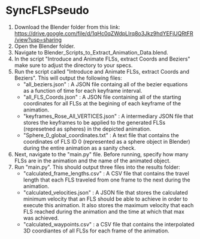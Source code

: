 # SyncFLSPseudo

1. Download the Blender folder from this link: https://drive.google.com/file/d/1qHc0qZWdpLIrq8o3Jkz9hdYEFjUQRtFR/view?usp=sharing
2. Open the Blender folder.
3. Navigate to Blender_Scripts_to_Extract_Animation_Data.blend.
4. In the script "Introduce and Animate FLSs, extract Coords and Beziers" make sure to adjust the directory to your specs.
5. Run the script called "Introduce and Animate FLSs, extract Coords and Beziers".
   This will output the following files:
   - "all_beziers.json" : A JSON file containg all of the bezier equations as a function of time for each keyframe interval.
   - "all_FLS_Coords.json" : A JSON file containing all of the starting coordinates for all FLSs at the begining of each keyframe of the animation.
   - "keyframes_Rose_All_VERTICES.json" : A intermediary JSON file that stores the keyframes to be applied to the generated FLSs (represetned as spheres) in the depicted animation.
   - "Sphere_0_global_coordinates.txt" : A text file that contains the coordinates of FLS ID 0 (represented as a sphere object in Blender) during the entire animation as a sanity check.
6. Next, navigate to the "main.py" file. Before running, specify how many FLSs are in the animation and the name of the animated object. 
7. Run "main.py".
   This should output three files into the results folder:
   - "calculated_frame_lengths.csv" : A CSV file that contains the travel length that each FLS traveled from one frame to the next during the animation.
   - "calculated_velocities.json" : A JSON file that stores the calculated minimum velocity that an FLS should be able to achieve in order to execute this animation. It also stores the maximum velocity that each FLS reached during the animation and the time at which that max was achieved.
   - "calculated_waypoints.csv" : a CSV file that contains the interpolated 3D coordiantes of all FLSs for each frame of the animation.



